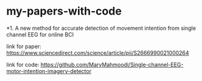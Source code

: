 # my-papers-with-code
*1. A new method for accurate detection of movement intention from single channel EEG for online BCI


link for paper:
https://www.sciencedirect.com/science/article/pii/S2666990021000264


link for code:
https://github.com/MaryMahmoodi/Single-channel-EEG-motor-intention-imagery-detector


